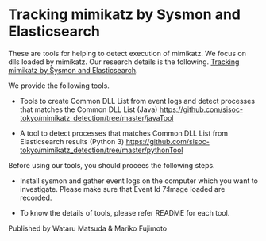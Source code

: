 # Tracking mimikatz by Sysmon and Elasticsearch

These are tools for helping to detect execution of mimikatz.
We focus on dlls loaded by mimikatz.
Our research details is the following.
<a href="https://hitcon.org/2017/CMT/agenda" target="blank">Tracking mimikatz by Sysmon and Elasticsearch</a>.

We provide the following tools.
- Tools to create Common DLL List from event logs and detect processes that matches the Common DLL List (Java)
https://github.com/sisoc-tokyo/mimikatz_detection/tree/master/javaTool

- A tool to detect processes that matches Common DLL List from Elasticsearch results (Python 3)
https://github.com/sisoc-tokyo/mimikatz_detection/tree/master/pythonTool

Before using our tools, you should procees the following steps.

- Install sysmon and gather event logs on the computer which you want to investigate.
  Please make sure that Event Id 7:Image loaded are recorded.

- To know the details of tools, please refer README for each tool.

Published by
Wataru Matsuda & Mariko Fujimoto

